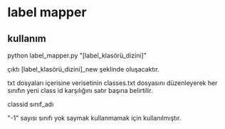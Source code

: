 # label mapper
## kullanım
python label_mapper.py "[label_klasörü_dizini]"



çıktı [label_klasörü_dizini]_new şeklinde oluşacaktır.

txt dosyaları içerisine verisetinin classes.txt dosyasını düzenleyerek her sınıfın yeni class id karşılığını satır başına belirtilir.

classid sınıf_adı



"-1" sayısı sınıfı yok saymak kullanmamak için kullanılmıştır.

